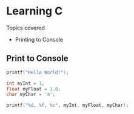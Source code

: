 # Learning C

Topics covered
- Printing to Console

## Print to Console
```c
printf("Hello World!");

int myInt = 1;
float myFloat = 1.0;
char myChar = 'a';

printf("%d, %f, %c", myInt, myFloat, myChar);
```

